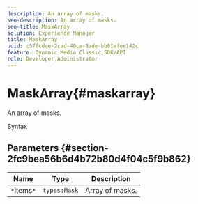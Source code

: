 ```yaml
---
description: An array of masks.
seo-description: An array of masks.
seo-title: MaskArray
solution: Experience Manager
title: MaskArray
uuid: c57fcdae-2cad-48ca-8ade-bb81efee142c
feature: Dynamic Media Classic,SDK/API
role: Developer,Administrator
---
```


# MaskArray{#maskarray}

An array of masks.

 Syntax 

## Parameters {#section-2fc9bea56b6d4b72b80d4f04c5f9b862}

|  Name  | Type  | Description  |
|---|---|---|
|  `*`items`*`  | `types:Mask`  | Array of masks.  |


